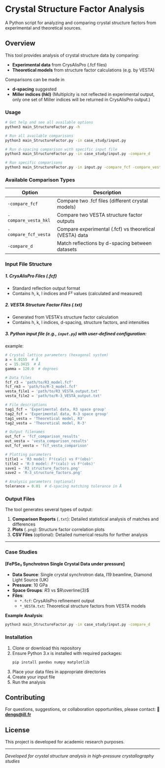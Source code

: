 # Crystal Structure Factor Analysis

A Python script for analyzing and comparing crystal structure factors from experimental and theoretical sources.

## Overview

This tool provides analysis of crystal structure data by comparing:
- **Experimental data** from CrysAlisPro (.fcf files)
- **Theoretical models** from structure factor calculations (e.g. by VESTA)

Comparisons can be made in
- **d-spacing** suggested
- **Miller indices (hkl)** (Multiplcity is not reflected in experimental output, only one set of Miller indices will be returned in CrysAlisPro output.)



### Usage

```bash
# Get help and see all available options
python3 main_StructureFactor.py -h

# Run all available comparisons
python3 main_StructureFactor.py -in case_study/input.py

# Run d-spacing comparison with specific input file
python3 main_StructureFactor.py -in case_study/input.py -compare_d

# Run specific comparisons
python3 main_StructureFactor.py -in input.py -compare_fcf -compare_vesta_hkl
```

### Available Comparison Types

| Option | Description |
|--------|-------------|
| `-compare_fcf` | Compare two .fcf files (different crystal models) |
| `-compare_vesta_hkl` | Compare two VESTA structure factor outputs |
| `-compare_fcf_vesta` | Compare experimental (.fcf) vs theoretical (VESTA) data |
| `-compare_d` | Match reflections by d-spacing between datasets |

### Input File Structure


##### 1. CrysAlisPro Files (.fcf)
- Standard reflection output format
- Contains h, k, l indices and F² values (calculated and measured)

##### 2. VESTA Structure Factor Files (.txt)
- Generated from VESTA's structure factor calculation
- Contains h, k, l indices, d-spacing, structure factors, and intensities

##### 3. Python input file (e.g., `input.py`) with user-defined configuration:
example:
```python
# Crystal lattice parameters (hexagonal system)
a = 6.0155  # Å
c = 15.3415  # Å
gamma = 120.0  # degrees

# Data files
fcf_r3 = 'path/to/R3_model.fcf'
fcf_rm3 = 'path/to/R-3_model.fcf'
vesta_file1 = 'path/to/R3_VESTA_output.txt'
vesta_file2 = 'path/to/R-3_VESTA_output.txt'

# File descriptions
tag1_fcf = 'Experimental data, R3 space group'
tag2_fcf = 'Experimental data, R-3 space group'
tag1_vesta = 'Theoretical model, R3'
tag2_vesta = 'Theoretical model, R-3'

# Output filenames
out_fcf = 'fcf_comparison_results'
out_vesta = 'vesta_comparison_results'
out_fcf_vesta = 'fcf_vesta_comparison'

# Plotting parameters
title1 = 'R3 model: F²(calc) vs F²(obs)'
title2 = 'R-3 model: F²(calc) vs F²(obs)'
save1 = 'R3_structure_factors.png'
save2 = 'R-3_structure_factors.png'

# Analysis parameters (optional)
tolerance = 0.01  # d-spacing matching tolerance in Å
```

### Output Files

The tool generates several types of output:

1. **Comparison Reports** (`.txt`): Detailed statistical analysis of matches and differences
2. **Plots** (`.png`): Structure factor correlation plots
3. **CSV Files** (optional): Detailed numerical results for further analysis


----------
### Case Studies

#### [FePSe₃ Synchrotron Single Crystal Data under pressure]
- **Data Source**: Single crystal synchrotron data, I19 beamline, Diamond Light Source (UK)
- **Pressure**: 10 GPa
- **Space Groups**: $R3$ vs  $R\overline{3}$
- **Files**:
  - `*.fcf`: CrysAlisPro refinement output
  - `*_VESTA.txt`: Theoretical structure factors from VESTA models

**Example Analysis**:
```bash
python3 main_StructureFactor.py -in case_study/input.py -compare_d
```

### Installation

1. Clone or download this repository
2. Ensure Python 3.x is installed with required packages:
   ```bash
   pip install pandas numpy matplotlib
   ```
3. Place your data files in appropriate directories
4. Create your input file
5. Run the analysis


## Contributing

For questions, suggestions, or collaboration opportunities, please contact:
📧 **dengs@ill.fr**

## License

This project is developed for academic research purposes.

---

*Developed for crystal structure analysis in high-pressure crystallography studies*